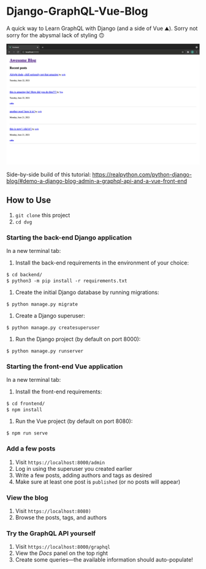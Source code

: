# Django-GraphQL-Vue-Blog

A quick way to Learn GraphQL with Django (and a side of Vue ⛰). Sorry not sorry for the abysmal lack of styling 🙃

![Screenshot](Screenshot.png)

Side-by-side build of this tutorial: https://realpython.com/python-django-blog/#demo-a-django-blog-admin-a-graphql-api-and-a-vue-front-end

## How to Use

1. ```git clone``` this project
2. ```cd dvg```

### Starting the back-end Django application

In a new terminal tab:

1. Install the back-end requirements in the environment of your choice:
  ```shell
  $ cd backend/
  $ python3 -m pip install -r requirements.txt
  ```
1. Create the initial Django database by running migrations:
  ```shell
  $ python manage.py migrate
  ```
1. Create a Django superuser:
  ```shell
  $ python manage.py createsuperuser
  ```
1. Run the Django project (by default on port 8000):
  ```shell
  $ python manage.py runserver
  ```

### Starting the front-end Vue application

In a new terminal tab:

1. Install the front-end requirements:
  ```shell
  $ cd frontend/
  $ npm install
  ```
1. Run the Vue project (by default on port 8080):
  ```shell
  $ npm run serve
  ```

### Add a few posts

1. Visit ```https://localhost:8000/admin```
1. Log in using the superuser you created earlier
1. Write a few posts, adding authors and tags as desired
1. Make sure at least one post is `published` (or no posts will appear)

### View the blog

1. Visit ```https://localhost:8080)```
1. Browse the posts, tags, and authors

### Try the GraphQL API yourself

1. Visit ```https://localhost:8000/graphql```
1. View the *Docs* panel on the top right
1. Create some queries&mdash;the available information should auto-populate!
